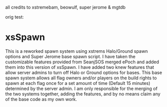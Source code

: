 all credits to xstremebam, beowulf, super jerome & mgtdb

orig test:
# xsSpawn
This is a reworked spawn system using xstrems Halo/Ground spawn options and Super Jerome base spawn script. I have taken the customizable features provided from SeanjSOS merged ePoch and added them into this version of xsSpawn. I have added two knew features that allow server admins to turn off Halo or Ground options for bases. This base spawn system allows all flag owners and/or players on the build rights to spawn at each flag once for a set amount of time (Default 15 minutes) determined by the server admin. I am only responsible for the merging of the two systems together, adding the features, and by no means claim any of the base code as my own work.
